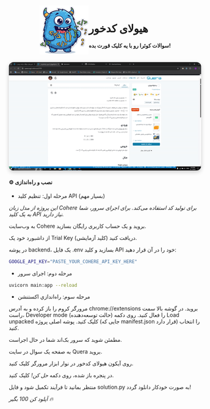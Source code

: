 <div align="center">

<div style="display: flex; align-items: center; justify-content: center; gap: 2px;">

  <div>
    <img src="icon.png" alt="هیولای کدخور" width="128" />
  </div>
  <div style="text-align: left;">
    <h1>هیولای کدخور</h1>
    <p><b>سوالات کوئرا رو با یه کلیک قورت بده!</b></p>
  </div>


</div>

<br>

<img src="solve.gif" alt="دموی هیولای کدخور" style="border-radius:12px; box-shadow:0 4px 12px rgba(0,0,0,0.2);" />

</div>






#### ⚙️ نصب و راه‌اندازی

- مرحله اول: تنظیم کلید API (بسیار مهم)

_این پروژه از مدل زبان Cohere برای تولید کد استفاده می‌کند. برای اجرای سرور، شما به یک کلید API نیاز دارید._

به وب‌سایت Cohere بروید و یک حساب کاربری رایگان بسازید.

از داشبورد خود یک Trial Key (کلید آزمایشی) دریافت کنید.

در پوشه backend، یک فایل .env بسازید و کلید API خود را در آن قرار دهید:

```bash
GOOGLE_API_KEY="PASTE_YOUR_COHERE_API_KEY_HERE"
```
- مرحله دوم: اجرای سرور
```bash
uvicorn main:app --reload
```

- مرحله سوم: راه‌اندازي اكستنشن

مرورگر کروم را باز کرده و به آدرس chrome://extensions بروید.
در گوشه بالا سمت راست، Developer mode (حالت توسعه‌دهنده) را فعال کنید.
روی دکمه Load unpacked کلیک کنید.
پوشه اصلی پروژه (جایی که manifest.json قرار دارد) را انتخاب کنید.

مطمئن شوید که سرور بک‌اند شما در حال اجراست.

به صفحه یک سوال در سایت Quera بروید.

روی آیکون هیولای کدخور در نوار ابزار مرورگر کلیک کنید.

در پنجره باز شده، روی دکمه _حل کن!_ کلیک کنید.

منتظر بمانید تا فرآیند تکمیل شود و فایل solution.py به صورت خودکار دانلود گردد!

_آپلود کن 100 بگیر 🔥_

